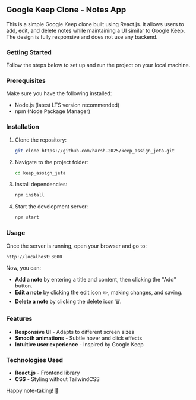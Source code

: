 ## Google Keep Clone - Notes App

This is a simple Google Keep clone built using React.js. It allows users to add, edit, and delete notes while maintaining a UI similar to Google Keep. The design is fully responsive and does not use any backend.

### Getting Started

Follow the steps below to set up and run the project on your local machine.

### Prerequisites
Make sure you have the following installed:
- Node.js (latest LTS version recommended)
- npm (Node Package Manager)

### Installation

1. Clone the repository:
   ```sh
   git clone https://github.com/harsh-2025/keep_assign_jeta.git
   ```
2. Navigate to the project folder:
   ```sh
   cd keep_assign_jeta
   ```
3. Install dependencies:
   ```sh
   npm install
   ```
4. Start the development server:
   ```sh
   npm start
   ```

### Usage
Once the server is running, open your browser and go to:
```
http://localhost:3000
```
Now, you can:
- **Add a note** by entering a title and content, then clicking the "Add" button.
- **Edit a note** by clicking the edit icon ✏️, making changes, and saving.
- **Delete a note** by clicking the delete icon 🗑️.

### Features
- **Responsive UI** - Adapts to different screen sizes
- **Smooth animations** - Subtle hover and click effects
- **Intuitive user experience** - Inspired by Google Keep

### Technologies Used
- **React.js** - Frontend library
- **CSS** - Styling without TailwindCSS

Happy note-taking! 🚀
